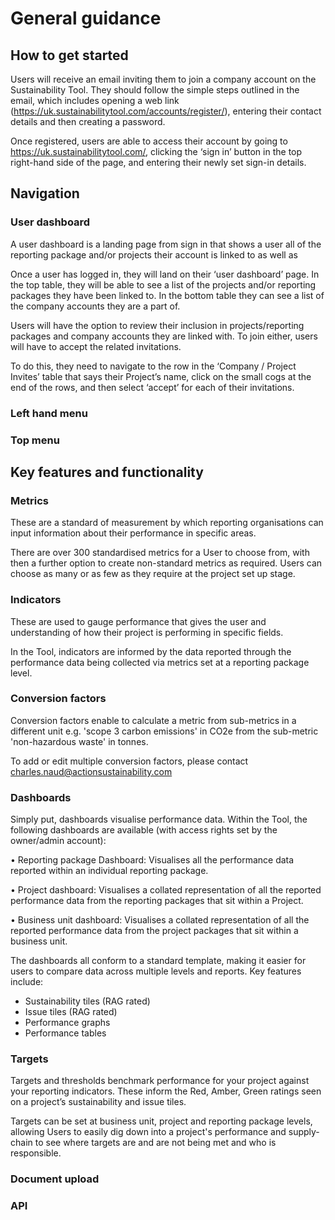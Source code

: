# General guidance

## How to get started

Users will receive an email inviting them to join a company account on the Sustainability Tool. They should follow the simple steps outlined in the email, which includes opening a web link (https://uk.sustainabilitytool.com/accounts/register/), entering their contact details and then creating a password.

Once registered, users are able to access their account by going to https://uk.sustainabilitytool.com/, clicking the ‘sign in’ button in the top right-hand side of the page, and entering their newly set sign-in details.

## Navigation

### User dashboard

A user dashboard is a landing page from sign in that shows a user all of the reporting package and/or projects their account is linked to as well as 

Once a user has logged in, they will land on their ‘user dashboard’ page. In the top table, they will be able to see a list of the projects and/or reporting packages they have been linked to. In the bottom table they can see a list of the company accounts they are a part of. 

Users will have the option to review their inclusion in projects/reporting packages and company accounts they are linked with. To join either, users will have to accept the related invitations.



To do this, they need to navigate to the row in the ‘Company / Project Invites’ table that says their Project’s name, click on the small cogs at the end of the rows, and then select ‘accept’ for each of their invitations. 


### Left hand menu

### Top menu

## Key features and functionality

### Metrics

These are a standard of measurement by which reporting organisations can input information about their performance in specific areas.

There are over 300 standardised metrics for a User to choose from, with then a further option to create non-standard metrics as required. Users can choose as many or as few as they require at the project set up stage.

### Indicators

These are used to gauge performance that gives the user and understanding of how their project is performing in specific fields.

In the Tool, indicators are informed by the data reported through the performance data being collected via metrics set at a reporting package level.  

### Conversion factors

Conversion factors enable to calculate a metric from sub-metrics in a different unit e.g. 'scope 3 carbon emissions' in CO2e from the sub-metric 'non-hazardous waste' in tonnes.

To add or edit multiple conversion factors, please contact charles.naud@actionsustainability.com

### Dashboards

Simply put, dashboards visualise performance data. Within the Tool, the following dashboards are available (with access rights set by the owner/admin account):

•	Reporting package Dashboard: Visualises all the performance data reported within an individual reporting package.

•	Project dashboard: Visualises a collated representation of all the reported performance data from the reporting packages that sit within a Project.

•	Business unit dashboard: Visualises a collated representation of all the reported performance data from the project packages that sit within a business unit.

The dashboards all conform to a standard template, making it easier for users to compare data across multiple levels and reports. Key features include:

- Sustainability tiles (RAG rated)
- Issue tiles (RAG rated)
- Performance graphs
- Performance tables

### Targets

Targets and thresholds benchmark performance for your project against your reporting indicators. These inform the Red, Amber, Green ratings seen on a project’s sustainability and issue tiles. 

Targets can be set at business unit, project and reporting package levels, allowing Users to easily dig down into a project's performance and supply-chain to see where targets are and are not being met and who is responsible.

### Document upload

### API
